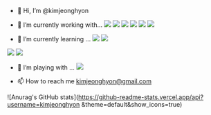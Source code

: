 - 👋 Hi, I’m @kimjeonghyon
- 🌱 I’m currently working with...
<a href="https://www.rstudio.com/" target="_blank"><img src="https://img.shields.io/badge/Rstudio-75AADB?style=flat-square&logo=RStudio&logoColor=white"/></a>
<a href="https://www.python.org/" target="_blank"><img src="https://img.shields.io/badge/Python-3776AB?style=flat-square&logo=Python&logoColor=white"/></a>
<a href="https://www.tensorflow.org/" target="_blank"><img src="https://img.shields.io/badge/TensorFlow-FF6F00?style=flat-square&logo=TensorFlow&logoColor=white"/></a>
<a href="
https://jupyter.org/" target="_blank"><img src="https://img.shields.io/badge/Jupyter-F37626?style=flat-square&logo=Jupyter&logoColor=white"/></a>
<a href="https://www.sap.com/" target="_blank"><img src="https://img.shields.io/badge/SAP-0FAAFF?style=flat-square&logo=SAP&logoColor=white"/></a>
<a href="https://www.oracle.com/" target="_blank"><img src="https://img.shields.io/badge/Oracle-F80000?style=flat-square&logo=Oracle&logoColor=white"/></a>

- 👀 I’m currently learning ...
<a href="https://pytorch.org/" target="_blank"><img src="https://img.shields.io/badge/PyTorch-EE4C2C?style=flat-square&logo=PyTorch&logoColor=white"/></a>
<a href="https://www.pytorchlightning.ai/" target="_blank"><img src="https://img.shields.io/badge/PyTorchLightning-792EE5?style=flat-square&logo=PyTorchLightning&logoColor=white"/></a>

<a href="https://developer.android.com/" target="_blank"><img src="https://img.shields.io/badge/Android-3DDC84?style=flat-square&logo=Android&logoColor=white"/></a>
<a href="https://developer.apple.com/kr/" target="_blank"><img src="https://img.shields.io/badge/iOS-000000?style=flat-square&logo=iOS&logoColor=white"/></a>

- 💞️ I’m playing with ...
<a href="https://www.kaggle.com/" target="_blank"><img src="https://img.shields.io/badge/Kaggle-20BEFF?style=flat-square&logo=Kaggle&logoColor=white"/></a>
 
- 📫 How to reach me kimjeonghyon@gmail.com


<!---
kimjeonghyon/kimjeonghyon is a ✨ special ✨ repository because its `README.md` (this file) appears on your GitHub profile.
You can click the Preview link to take a look at your changes.
--->



![Anurag's GitHub stats](https://github-readme-stats.vercel.app/api?username=kimjeonghyon &theme=default&show_icons=true)

